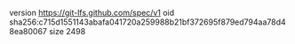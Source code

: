 version https://git-lfs.github.com/spec/v1
oid sha256:c715d1551143abafa041720a259988b21bf372695f879ed794aa78d48ea80067
size 2498
